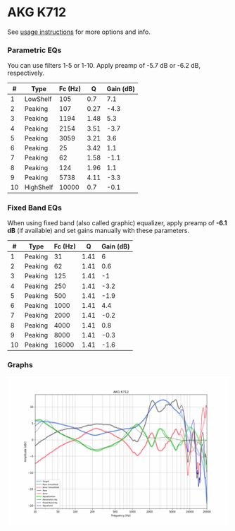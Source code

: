 # AKG K712
See [usage instructions](https://github.com/jaakkopasanen/AutoEq#usage) for more options and info.

### Parametric EQs
You can use filters 1-5 or 1-10. Apply preamp of -5.7 dB or -6.2 dB, respectively.

|   # | Type      |   Fc (Hz) |    Q |   Gain (dB) |
|-----|-----------|-----------|------|-------------|
|   1 | LowShelf  |       105 | 0.7  |         7.1 |
|   2 | Peaking   |       107 | 0.27 |        -4.3 |
|   3 | Peaking   |      1194 | 1.48 |         5.3 |
|   4 | Peaking   |      2154 | 3.51 |        -3.7 |
|   5 | Peaking   |      3059 | 3.21 |         3.6 |
|   6 | Peaking   |        25 | 3.42 |         1.1 |
|   7 | Peaking   |        62 | 1.58 |        -1.1 |
|   8 | Peaking   |       124 | 1.96 |         1.1 |
|   9 | Peaking   |      5738 | 4.11 |        -3.3 |
|  10 | HighShelf |     10000 | 0.7  |        -0.1 |

### Fixed Band EQs
When using fixed band (also called graphic) equalizer, apply preamp of **-6.1 dB** (if available) and set gains manually with these parameters.

|   # | Type    |   Fc (Hz) |    Q |   Gain (dB) |
|-----|---------|-----------|------|-------------|
|   1 | Peaking |        31 | 1.41 |         6   |
|   2 | Peaking |        62 | 1.41 |         0.6 |
|   3 | Peaking |       125 | 1.41 |        -1   |
|   4 | Peaking |       250 | 1.41 |        -3.2 |
|   5 | Peaking |       500 | 1.41 |        -1.9 |
|   6 | Peaking |      1000 | 1.41 |         4.4 |
|   7 | Peaking |      2000 | 1.41 |        -0.2 |
|   8 | Peaking |      4000 | 1.41 |         0.8 |
|   9 | Peaking |      8000 | 1.41 |        -0.3 |
|  10 | Peaking |     16000 | 1.41 |        -1.6 |

### Graphs
![](./AKG%20K712.png)
